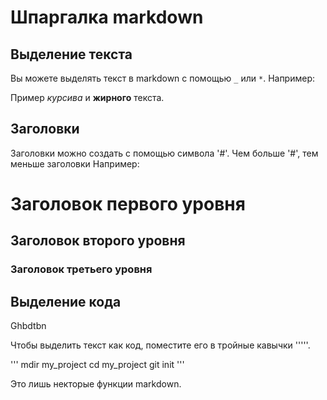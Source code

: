 # Шпаргалка markdown

## Выделение текста

Вы можете выделять текст в markdown с помощью `_` или `*`. Например:

Пример _курсива_ и **жирного** текста.

## Заголовки

Заголовки можно создать с помощью символа '#'. Чем больше '#', тем меньше заголовки Например:

# Заголовок первого уровня
## Заголовок второго уровня
### Заголовок третьего уровня

## Выделение кода

<p>
Ghbdtbn
</p>

Чтобы выделить текст как код, поместите его в тройные кавычки '''''.

'''
mdir my_project
cd my_project
git init
'''

Это лишь некторые функции markdown.